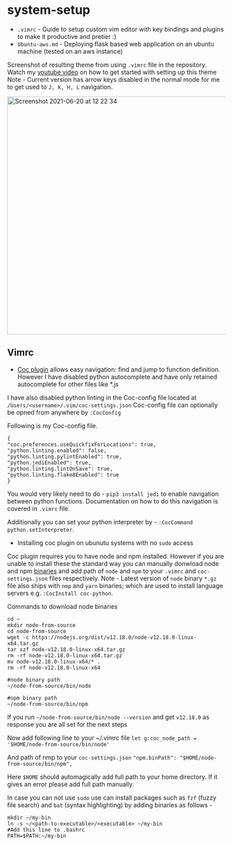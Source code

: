 # system-setup

* `.vimrc` - Guide to setup custom vim editor with key bindings and plugins to make it productive and pretier :)
* `Ubuntu-aws.md` - Deploying flask based web application on an ubuntu machine (tested on an aws instance)



Screenshot of resulting theme from using `.vimrc` file in the repository. Watch my [youtube video](https://www.youtube.com/watch?v=Cs4MBcEUrMk) on how to get started with setting up this theme
Note - Current version has arrow keys disabled in the normal mode for me to get used to `J, K, H, L` navigation.

<img width="549" alt="Screenshot 2021-06-20 at 12 22 34" src="https://user-images.githubusercontent.com/34306898/122672203-3b149f80-d1c2-11eb-8570-fc41a319fa39.png">


## Vimrc

* [Coc plugin](https://github.com/neoclide/coc.nvim) allows easy navigation: find and jump to function definition.
However I have disabled python autocomplete and have only retained autocomplete for other files like *.js

I have also disabled python linting in the Coc-config file located at `/Users/<username>/.vim/coc-settings.json`
Coc-config file can optionally be opned from anywhere by `:CocConfig`

Following is my Coc-config file. 
```
{
"coc.preferences.useQuickfixForLocations": true,
"python.linting.enabled": false,
"python.linting.pylintEnabled": true,
"python.jediEnabled": true,
"python.linting.lintOnSave": true,
"python.linting.flake8Enabled": true
}
```
You would very likely need to do - `pip3 install jedi` to enable navigation between python functions.
Documentation on how to do this navigation is covered in `.vimrc` file.

Additionally you can set your python interpreter by - `:CocCommand python.setInterpreter`.

* Installing coc plugin on ubunutu systems with no `sudo` access

Coc plugin requires you to have node and npm installed. However if you are unable to install these the standard way you can manually donwload node and npm [binaries](https://nodejs.org/dist/) and add path of `node` and `npm` to your `.vimrc` and `coc-settings.json` files respectively. Note - Latest version of `node` binary `*.gz` file also ships with `nmp` and `yarn` binaries; which are used to install language servers e.g. `:CocInstall coc-python`.

Commands to download node binaries
```
cd ~
mkdir node-from-source
cd node-from-source
wget -c https://nodejs.org/dist/v12.18.0/node-v12.18.0-linux-x64.tar.gz
tar xzf node-v12.18.0-linux-x64.tar.gz
rm -rf node-v12.18.0-linux-x64.tar.gz
mv node-v12.18.0-linux-x64/* .
rm -rf node-v12.18.0-linux-x64

#node binary path
~/node-from-source/bin/node

#npm binary path
~/node-from-source/bin/npm
```
If you run `~/node-from-source/bin/node --version` and get `v12.18.0` as response you are all set for the next steps

Now add following line to your ~/.vimrc file
`let g:coc_node_path = '$HOME/node-from-source/bin/node'`

And path of nmp to your `coc-settings.json`
`"npm.binPath": "$HOME/node-from-source/bin/npm",`

Here `$HOME` should automagically add full path to your home directory. If it gives an error please add full path manually. 


In case you can not use `sudo` use can install packages such as `fzf` (fuzzy file search) and `bat` (syntax highlighting) by adding binaries as follows - 
```
mkdir ~/my-bin
ln -s ~/<path-to-executable>/<executable> ~/my-bin
#Add this line to .bashrc
PATH=$PATH:~/my-bin
```
